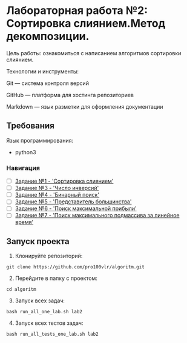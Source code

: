 # Лабораторная работа №2: Сортировка слиянием.Метод декомпозиции. 

Цель работы: ознакомиться с написанием алгоритмов сортировки слиянием.   

Технологии и инструменты:

Git — система контроля версий

GitHub — платформа для хостинга репозиториев

Markdown — язык разметки для оформления документации

## Требования      

Язык программирования:  
- python3  

### Навигация

- [ ] [Задание №1 - 'Сортировка слиянием'](Task1/src/Task1.py)
- [ ] [Задание №3 - 'Число инверсий'](Task3/src/Task3.py)
- [ ] [Задание №4 - 'Бинарный поиск'](Task4/src/Task4.py)
- [ ] [Задание №5 - 'Представитель большинства'](Task5/src/Task5.py)
- [ ] [Задание №6 - 'Поиск максимальной прибыли'](Task6/src/Task6.py)
- [ ] [Задание №7 - 'Поиск максимального подмассива за линейное время'](Task7/src/Task7.py)

## Запуск проекта 

1. Клонируйте репозиторий:
  
`git clone https://github.com/pro100vlr/algoritm.git` 

2. Перейдите в папку с проектом:
   
`cd algoritm`

3. Запуск всех задач:
   
`bash run_all_one_lab.sh lab2`

4. Запуск всех тестов задач:
   
`bash run_all_tests_one_lab.sh lab2` 
